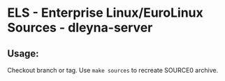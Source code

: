 # ELS - Enterprise Linux/EuroLinux Sources - dleyna-server
 
## Usage:
  Checkout branch or tag. Use `make sources` to recreate  SOURCE0 archive.
